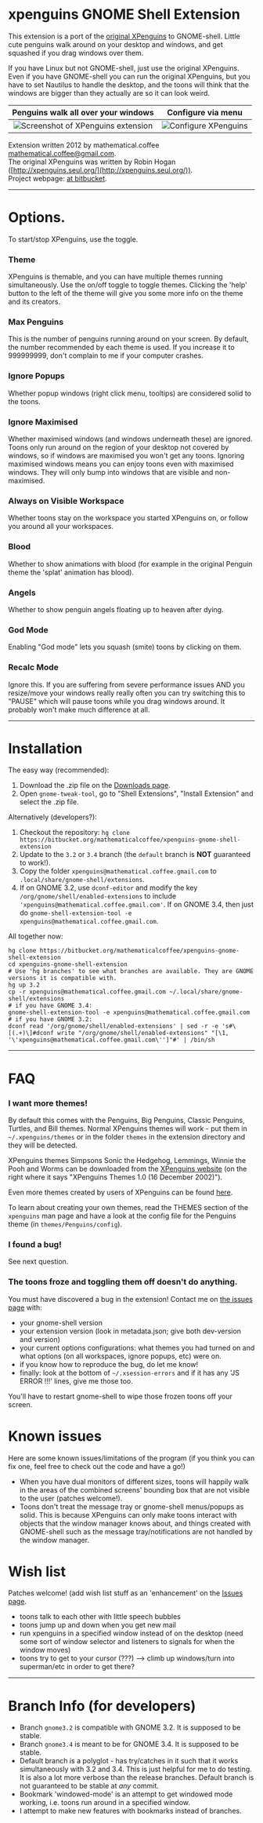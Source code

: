 # xpenguins GNOME Shell Extension

This extension is a port of the [original XPenguins](http://xpenguins.seul.org/) to GNOME-shell. Little cute penguins walk around on your desktop and windows, and get squashed if you drag windows over them.

If you have Linux but not GNOME-shell, just use the original XPenguins.
Even if you have GNOME-shell you can run the original XPenguins, but you have to set Nautilus to handle the desktop, and the toons will think that the windows are bigger than they actually are so it can look weird.

| Penguins walk all over your windows | Configure via menu |
|:-----:|:-----:|
| ![Screenshot of XPenguins extension](http://cdn.bitbucket.org/mathematicalcoffee/xpenguins-gnome-shell-extension/downloads/xpenguins-screenshot.png) | ![Configure XPenguins](http://cdn.bitbucket.org/mathematicalcoffee/xpenguins-gnome-shell-extension/downloads/xpenguins-menu.png) |

Extension written 2012 by mathematical.coffee [mathematical.coffee@gmail.com](mailto:mathematical.coffee@gmail.com?subject=xpenguins%20question).  
The original XPenguins was written by Robin Hogan ([http://xpenguins.seul.org/](http://xpenguins.seul.org/)).  
Project webpage: [at  bitbucket](https://bitbucket.org/mathematicalcoffee/xpenguins-gnome-shell-extension).

---
# Options.
To start/stop XPenguins, use the toggle.

### Theme
XPenguins is themable, and you can have multiple themes running simultaneously. 
Use the on/off toggle to toggle themes. 
Clicking the 'help' button to the left of the theme will give you some more info on the theme and its creators.
### Max Penguins
This is the number of penguins running around on your screen. 
By default, the number recommended by each theme is used.
If you increase it to 999999999, don't complain to me if your computer crashes.
### Ignore Popups
Whether popup windows (right click menu, tooltips) are considered solid to the toons.
### Ignore Maximised
Whether maximised windows (and windows underneath these) are ignored.
Toons only run around on the region of your desktop not covered by windows, so if windows are maximised you won't get any toons. Ignoring maximised windows means you can enjoy toons even with maximised windows. They will only bump into windows that are visible and non-maximised.
### Always on Visible Workspace
Whether toons stay on the workspace you started XPenguins on, or follow you around all your workspaces.
### Blood
Whether to show animations with blood (for example in the original Penguin theme the 'splat' animation has blood).
### Angels
Whether to show penguin angels floating up to heaven after dying.
### God Mode
Enabling "God mode" lets you squash (smite) toons by clicking on them.
### Recalc Mode
Ignore this. If you are suffering from severe performance issues AND you resize/move your windows really really often you can try switching this to "PAUSE" which will pause toons while you drag windows around. It probably won't make much difference at all.

---

# Installation

The easy way (recommended):

1. Download the .zip file on the [Downloads page](https://bitbucket.org/mathematicalcoffee/xpenguins-gnome-shell-extension/downloads).
2. Open `gnome-tweak-tool`, go to "Shell Extensions", "Install Extension" and select the .zip file.

Alternatively (developers?):

1. Checkout the repository: `hg clone https://bitbucket.org/mathematicalcoffee/xpenguins-gnome-shell-extension`
2. Update to the `3.2` or `3.4` branch (the `default` branch is **NOT** guaranteed to work!).
3. Copy the folder `xpenguins@mathematical.coffee.gmail.com` to `.local/share/gnome-shell/extensions`.
4. If on GNOME 3.2, use `dconf-editor` and modify the key `/org/gnome/shell/enabled-extensions` to include `'xpenguins@mathematical.coffee.gmail.com'`. 
If on GNOME 3.4, then just do `gnome-shell-extension-tool -e xpenguins@mathematical.coffee.gmail.com`.

All together now:

    hg clone https://bitbucket.org/mathematicalcoffee/xpenguins-gnome-shell-extension
    cd xpenguins-gnome-shell-extension
    # Use 'hg branches' to see what branches are available. They are GNOME versions it is compatible with.
    hg up 3.2 
    cp -r xpenguins@mathematical.coffee.gmail.com ~/.local/share/gnome-shell/extensions
    # if you have GNOME 3.4:
    gnome-shell-extension-tool -e xpenguins@mathematical.coffee.gmail.com
    # if you have GNOME 3.2:
    dconf read '/org/gnome/shell/enabled-extensions' | sed -r -e 's#\[(.+)\]#dconf write "/org/gnome/shell/enabled-extensions" "[\1, '\'xpenguins@mathematical.coffee.gmail.com\'']"#' | /bin/sh

---

# FAQ
### I want more themes!
By default this comes with the Penguins, Big Penguins, Classic Penguins, Turtles, and Bill themes.
Normal XPenguins themes will work - put them in `~/.xpenguins/themes` or in the folder `themes` in the extension directory and they will be detected.

XPenguins themes Simpsons Sonic the Hedgehog, Lemmings, Winnie the Pooh and Worms can be downloaded from the [XPenguins website](http://xpenguins.seul.org/) (on the right where it says "XPenguins Themes 1.0 (16 December 2002)").

Even more themes created by users of XPenguins can be found [here](http://xpenguins.seul.org/contrib/).

To learn about creating your own themes, read the THEMES section of the `xpenguins` man page and have a look at the config file for the Penguins theme (in `themes/Penguins/config`).

### I found a bug!
See next question.

### The toons froze and toggling them off doesn't do anything.
You must have discovered a bug in the extension! Contact me on [the issues page](https://bitbucket.org/mathematicalcoffee/xpenguins-gnome-shell-extension/issues/new) with:
* your gnome-shell version
* your extension version (look in metadata.json; give both dev-version and version)
* your current options configurations: what themes you had turned on and what options (on all workspaces, ignore popups, etc) were on.
* if you know how to reproduce the bug, do let me know!
* finally: look at the bottom of `~/.xsession-errors` and if it has any 'JS ERROR !!!' lines, give me those too.

You'll have to restart gnome-shell to wipe those frozen toons off your screen.

# Known issues
Here are some known issues/limitations of the program (if you think you can fix one, feel free to check out the code and have a go!)

* When you have dual monitors of different sizes, toons will happily walk in the areas of the combined screens' bounding box that are not visible to the user (patches welcome!).
* Toons don't treat the message tray or gnome-shell menus/popups as solid. This is because XPenguins can only make toons interact with objects that the window manager knows about, and things created with GNOME-shell such as the message tray/notifications are not handled by the window manager.

# Wish list
Patches welcome! (add wish list stuff as an 'enhancement' on the [Issues page](https://bitbucket.org/mathematicalcoffee/xpenguins-gnome-shell-extension/issues?status=new&status=open).

- toons talk to each other with little speech bubbles
- toons jump up and down when you get new mail
- run xpenguins in a specified window instead of on the desktop (need some sort of window selector and listeners to signals for when the window moves)
- toons try to get to your cursor (???) --> climb up windows/turn into superman/etc in order to get there?

---

# Branch Info (for developers)

* Branch `gnome3.2` is compatible with GNOME 3.2. It is supposed to be stable.
* Branch `gnome3.4` is meant to be for GNOME 3.4. It is supposed to be stable.
* Default branch is a polyglot - has try/catches in it such that it works simultaneously with 3.2 and 3.4.
  This is just helpful for me to do testing.
  It is also a lot more verbose than the release branches.
  Default branch is not guaranteed to be stable at *any* commit.
* Bookmark 'windowed-mode' is an attempt to get windowed mode working, i.e. toons run around in a specified window.
* I attempt to make new features with bookmarks instead of branches.
